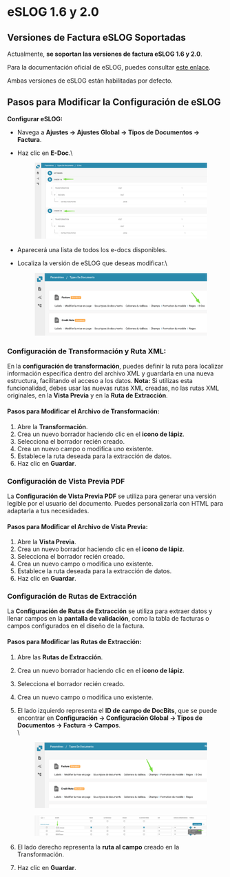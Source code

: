 # eSLOG 1.6 y 2.0

## Versiones de Factura eSLOG Soportadas

Actualmente, **se soportan las versiones de factura eSLOG 1.6 y 2.0**.

Para la documentación oficial de eSLOG, puedes consultar [este enlace](https://epos.si/en/eslog).

Ambas versiones de eSLOG están habilitadas por defecto.

## Pasos para Modificar la Configuración de eSLOG

**Configurar eSLOG:**

* Navega a **Ajustes → Ajustes Global → Tipos de Documentos → Factura**.
*   Haz clic en **E-Doc**.\


    <figure><img src="../../../../../.gitbook/assets/image (1).png" alt=""><figcaption></figcaption></figure>
* Aparecerá una lista de todos los e-docs disponibles.
*   Localiza la versión de eSLOG que deseas modificar.\


    <figure><img src="../../../../../.gitbook/assets/image.png" alt=""><figcaption></figcaption></figure>

### **Configuración de Transformación y Ruta XML:**

En la **configuración de transformación**, puedes definir la ruta para localizar información específica dentro del archivo XML y guardarla en una nueva estructura, facilitando el acceso a los datos. **Nota:** Si utilizas esta funcionalidad, debes usar las nuevas rutas XML creadas, no las rutas XML originales, en la **Vista Previa** y en la **Ruta de Extracción**.

#### **Pasos para Modificar el Archivo de Transformación:**

1. Abre la **Transformación**.
2. Crea un nuevo borrador haciendo clic en el **icono de lápiz**.
3. Selecciona el borrador recién creado.
4. Crea un nuevo campo o modifica uno existente.
5. Establece la ruta deseada para la extracción de datos.
6. Haz clic en **Guardar**.

### Configuración de Vista Previa PDF

La **Configuración de Vista Previa PDF** se utiliza para generar una versión legible por el usuario del documento. Puedes personalizarla con HTML para adaptarla a tus necesidades.

#### **Pasos para Modificar el Archivo de Vista Previa:**

1. Abre la **Vista Previa**.
2. Crea un nuevo borrador haciendo clic en el **icono de lápiz**.
3. Selecciona el borrador recién creado.
4. Crea un nuevo campo o modifica uno existente.
5. Establece la ruta deseada para la extracción de datos.
6. Haz clic en **Guardar**.

### Configuración de Rutas de Extracción

La **Configuración de Rutas de Extracción** se utiliza para extraer datos y llenar campos en la **pantalla de validación**, como la tabla de facturas o campos configurados en el diseño de la factura.

#### **Pasos para Modificar las Rutas de Extracción**:

1. Abre las **Rutas de Extracción**.
2. Crea un nuevo borrador haciendo clic en el **icono de lápiz**.
3. Selecciona el borrador recién creado.
4. Crea un nuevo campo o modifica uno existente.
5.  El lado izquierdo representa el **ID de campo de DocBits**, que se puede encontrar en **Configuración → Configuración Global → Tipos de Documentos → Factura → Campos**.\
    \


    <figure><img src="../../../../../.gitbook/assets/image (2).png" alt=""><figcaption></figcaption></figure>

    <figure><img src="../../../../../.gitbook/assets/image (3).png" alt=""><figcaption></figcaption></figure>
6. El lado derecho representa la **ruta al campo** creado en la Transformación.
7. Haz clic en **Guardar**.
